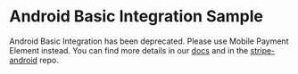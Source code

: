 # Android Basic Integration Sample

Android Basic Integration has been deprecated. Please use Mobile Payment Element instead. You can find more details in our [docs](https://docs.stripe.com/payments/quickstart?platform=android) and in the [stripe-android](https://github.com/stripe/stripe-android) repo.
